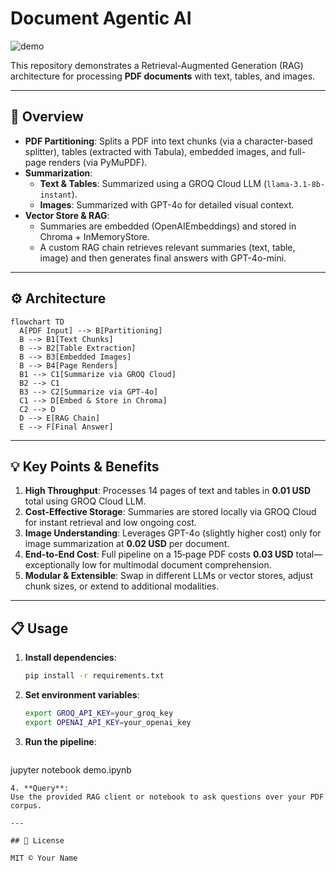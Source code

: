 # Document Agentic AI

![demo](https://github.com/user-attachments/assets/f5e00f7a-29e5-4b5b-8e74-b8e8cfa91e38)

This repository demonstrates a Retrieval-Augmented Generation (RAG) architecture for processing **PDF documents** with text, tables, and images.

---

## 🚀 Overview

- **PDF Partitioning**: Splits a PDF into text chunks (via a character-based splitter), tables (extracted with Tabula), embedded images, and full-page renders (via PyMuPDF).
- **Summarization**:
  - **Text & Tables**: Summarized using a GROQ Cloud LLM (`llama-3.1-8b-instant`).
  - **Images**: Summarized with GPT-4o for detailed visual context.
- **Vector Store & RAG**:
  - Summaries are embedded (OpenAIEmbeddings) and stored in Chroma + InMemoryStore.
  - A custom RAG chain retrieves relevant summaries (text, table, image) and then generates final answers with GPT-4o-mini.

---

## ⚙️ Architecture

```mermaid
flowchart TD
  A[PDF Input] --> B[Partitioning]
  B --> B1[Text Chunks]
  B --> B2[Table Extraction]
  B --> B3[Embedded Images]
  B --> B4[Page Renders]
  B1 --> C1[Summarize via GROQ Cloud]
  B2 --> C1
  B3 --> C2[Summarize via GPT-4o]
  C1 --> D[Embed & Store in Chroma]
  C2 --> D
  D --> E[RAG Chain]
  E --> F[Final Answer]
```

---

## 💡 Key Points & Benefits

1. **High Throughput**: Processes 14 pages of text and tables in **0.01 USD** total using GROQ Cloud LLM.  
2. **Cost-Effective Storage**: Summaries are stored locally via GROQ Cloud for instant retrieval and low ongoing cost.  
3. **Image Understanding**: Leverages GPT-4o (slightly higher cost) only for image summarization at **0.02 USD** per document.  
4. **End-to-End Cost**: Full pipeline on a 15‑page PDF costs **0.03 USD** total—exceptionally low for multimodal document comprehension.  
5. **Modular & Extensible**: Swap in different LLMs or vector stores, adjust chunk sizes, or extend to additional modalities.

---

## 📋 Usage

1. **Install dependencies**:  
   ```bash
   pip install -r requirements.txt
   ```
2. **Set environment variables**:  
   ```bash
   export GROQ_API_KEY=your_groq_key
   export OPENAI_API_KEY=your_openai_key
   ```
3. **Run the pipeline**:  
   ```bash
  jupyter notebook demo.ipynb
   ```
4. **Query**:  
   Use the provided RAG client or notebook to ask questions over your PDF corpus.

---

## 🔖 License

MIT © Your Name

